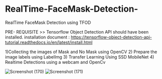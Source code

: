 # RealTime-FaceMask-Detection-
RealTime FaceMask Detection  using TFOD

PRE- REQUISITE >>  Tensorflow Object Detection API should  have been installed.
installation document : https://tensorflow-object-detection-api-tutorial.readthedocs.io/en/latest/install.html

1)Collecting the images of Mask and No Mask using OpenCV 
2) Prepare the image labels using LabelImg
3) Transfer Learning Using SSD MobileNet
4) Realtime Detections using a webcam and OpenCv



![Screenshot (170)](https://user-images.githubusercontent.com/86067050/156971156-2cfcb517-4d9f-4e70-a08e-1e725d95ebf9.png)
![Screenshot (171)](https://user-images.githubusercontent.com/86067050/156971161-0358868f-df12-441b-9541-db5ce41b57c5.png)
